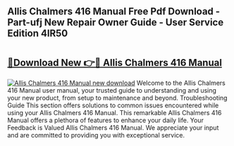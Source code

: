 ## Allis Chalmers 416 Manual Free Pdf Download - Part-ufj New Repair Owner Guide - User Service Edition 4lR50

# <h2><a href="http://bc94042.oget.top/?id=Allis+Chalmers+416+Manual">🔗Download New 👉🔴 Allis Chalmers 416 Manual</a></h2>

[![Allis Chalmers 416 Manual new download](https://i.imgur.com/5g1atiW.png)](http://bc94042.oget.top/?id=Allis+Chalmers+416+Manual)
Welcome to the Allis Chalmers 416 Manual user manual, your trusted guide to understanding and using your new product, from setup to maintenance and beyond. Troubleshooting Guide This section offers solutions to common issues encountered while using your Allis Chalmers 416 Manual. This remarkable Allis Chalmers 416 Manual offers a plethora of features to enhance your daily life. Your Feedback is Valued Allis Chalmers 416 Manual. We appreciate your input and are committed to providing you with exceptional service.
